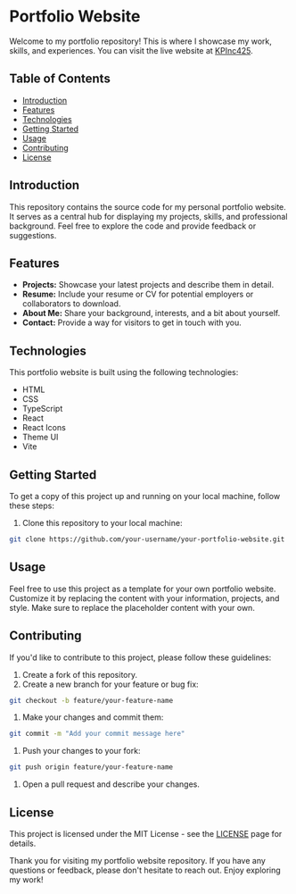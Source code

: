 # Portfolio Website

Welcome to my portfolio repository! This is where I showcase my work, skills, and experiences. You can visit the live website at [KPInc425](https://www.vreyes-portfolio.netlify.app).

## Table of Contents

- [Introduction](#introduction)
- [Features](#features)
- [Technologies](#technologies)
- [Getting Started](#getting-started)
- [Usage](#usage)
- [Contributing](#contributing)
- [License](#license)

## Introduction

This repository contains the source code for my personal portfolio website. It serves as a central hub for displaying my projects, skills, and professional background. Feel free to explore the code and provide feedback or suggestions.

## Features

- **Projects:** Showcase your latest projects and describe them in detail.
- **Resume:** Include your resume or CV for potential employers or collaborators to download.
- **About Me:** Share your background, interests, and a bit about yourself.
- **Contact:** Provide a way for visitors to get in touch with you.

## Technologies

This portfolio website is built using the following technologies:

- HTML
- CSS
- TypeScript
- React
- React Icons
- Theme UI
- Vite

## Getting Started

To get a copy of this project up and running on your local machine, follow these steps:

1. Clone this repository to your local machine:

```bash
git clone https://github.com/your-username/your-portfolio-website.git
```

## Usage

Feel free to use this project as a template for your own portfolio website. Customize it by replacing the content with your information, projects, and style. Make sure to replace the placeholder content with your own.

## Contributing

If you'd like to contribute to this project, please follow these guidelines:

1. Create a fork of this repository.
2. Create a new branch for your feature or bug fix:

```bash
git checkout -b feature/your-feature-name
```

1. Make your changes and commit them:

```bash
git commit -m "Add your commit message here"
```

1. Push your changes to your fork:

```bash
git push origin feature/your-feature-name
```

1. Open a pull request and describe your changes.

## License

This project is licensed under the MIT License - see the [LICENSE](https://mit-license.org/) page for details.

Thank you for visiting my portfolio website repository. If you have any questions or feedback, please don't hesitate to reach out. Enjoy exploring my work!